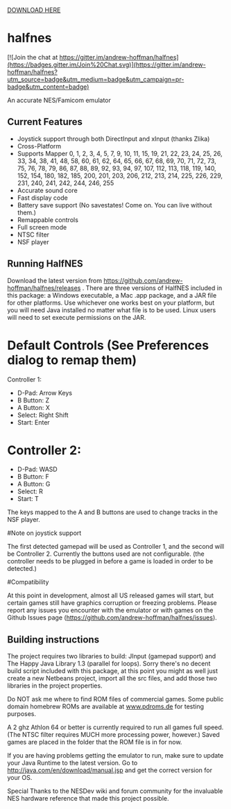 [DOWNLOAD HERE](https://github.com/andrew-hoffman/halfnes/releases)

halfnes
=======

[![Join the chat at https://gitter.im/andrew-hoffman/halfnes](https://badges.gitter.im/Join%20Chat.svg)](https://gitter.im/andrew-hoffman/halfnes?utm_source=badge&utm_medium=badge&utm_campaign=pr-badge&utm_content=badge)

An accurate NES/Famicom emulator

Current Features
----------------

- Joystick support through both DirectInput and xInput (thanks Zlika) 
- Cross-Platform
- Supports Mapper 0, 1, 2, 3, 4, 5, 7, 9, 10, 11, 15, 19, 21, 22, 23, 24, 25, 26,
 33, 34, 38, 41, 48, 58, 60, 61, 62, 64, 65, 66, 67, 68, 69, 70, 71, 72, 73, 75,
 76, 78, 79, 86, 87, 88, 89, 92, 93, 94, 97, 107, 112, 113, 118, 119, 140, 152,
 154, 180, 182, 185, 200, 201, 203, 206, 212, 213, 214, 225, 226, 229, 231,
 240, 241, 242, 244, 246, 255
- Accurate sound core
- Fast display code
- Battery save support (No savestates! Come on. You can live without them.)
- Remappable controls
- Full screen mode 
- NTSC filter
- NSF player

Running HalfNES
---------------

Download the latest version from https://github.com/andrew-hoffman/halfnes/releases .
There are three versions of HalfNES included in this package: a Windows
executable, a Mac .app package, and a JAR file for other platforms.
Use whichever one works best on your platform, but you will need
Java installed no matter what file is to be used.
Linux users will need to set execute permissions on the JAR.

# Default Controls (See Preferences dialog to remap them)
Controller 1:
- D-Pad: Arrow Keys
- B Button: Z
- A Button: X
- Select: Right Shift
- Start: Enter 

# Controller 2:
- D-Pad: WASD
- B Button: F
- A Button: G
- Select: R
- Start: T 

The keys mapped to the A and B buttons are used to change tracks in the NSF player.

#Note on joystick support

The first detected gamepad will be used as Controller 1, and the second 
will be Controller 2. Currently the buttons used are not configurable. 
(the controller needs to be plugged in before a game is loaded in order to be detected.)

#Compatibility

At this point in 
development, almost all US released games will start, but certain games 
still have graphics corruption or freezing problems. Please report any 
issues you encounter with the emulator or with games on the Github Issues page 
(https://github.com/andrew-hoffman/halfnes/issues). 

Building instructions
---------------------

The project requires two libraries to build: JInput (gamepad support) and The Happy Java Library 1.3 (parallel for loops). 
Sorry there's no decent build script included with this package, at this point you might as well just create a new Netbeans project, import all the src files, and add those two libraries in the project properties.

Do NOT ask me where to find ROM files of commercial games. Some public 
domain homebrew ROMs are available at www.pdroms.de for testing 
purposes. 

A 2 ghz Athlon 64 or better is currently required to run all games full 
speed. (The NTSC filter requires MUCH more processing power, however.)
Saved games are placed in the folder that the ROM file is in for 
now. 

If you are having problems getting the emulator to run, make sure to 
update your Java Runtime to the latest version. Go to 
http://java.com/en/download/manual.jsp and get the correct version for 
your OS. 

Special Thanks to the NESDev wiki and forum community for the invaluable 
NES hardware reference that made this project possible. 
